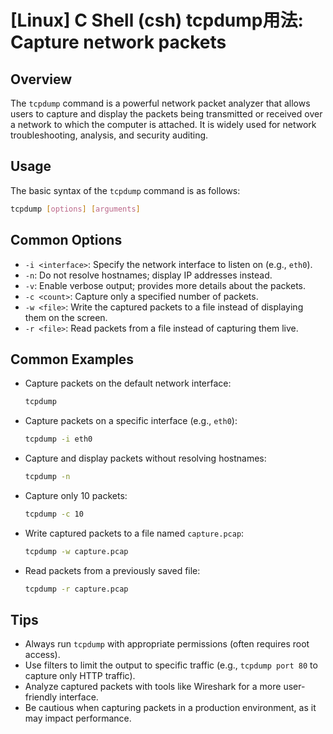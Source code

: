 # [Linux] C Shell (csh) tcpdump用法: Capture network packets

## Overview
The `tcpdump` command is a powerful network packet analyzer that allows users to capture and display the packets being transmitted or received over a network to which the computer is attached. It is widely used for network troubleshooting, analysis, and security auditing.

## Usage
The basic syntax of the `tcpdump` command is as follows:

```bash
tcpdump [options] [arguments]
```

## Common Options
- `-i <interface>`: Specify the network interface to listen on (e.g., `eth0`).
- `-n`: Do not resolve hostnames; display IP addresses instead.
- `-v`: Enable verbose output; provides more details about the packets.
- `-c <count>`: Capture only a specified number of packets.
- `-w <file>`: Write the captured packets to a file instead of displaying them on the screen.
- `-r <file>`: Read packets from a file instead of capturing them live.

## Common Examples
- Capture packets on the default network interface:
  ```bash
  tcpdump
  ```

- Capture packets on a specific interface (e.g., `eth0`):
  ```bash
  tcpdump -i eth0
  ```

- Capture and display packets without resolving hostnames:
  ```bash
  tcpdump -n
  ```

- Capture only 10 packets:
  ```bash
  tcpdump -c 10
  ```

- Write captured packets to a file named `capture.pcap`:
  ```bash
  tcpdump -w capture.pcap
  ```

- Read packets from a previously saved file:
  ```bash
  tcpdump -r capture.pcap
  ```

## Tips
- Always run `tcpdump` with appropriate permissions (often requires root access).
- Use filters to limit the output to specific traffic (e.g., `tcpdump port 80` to capture only HTTP traffic).
- Analyze captured packets with tools like Wireshark for a more user-friendly interface.
- Be cautious when capturing packets in a production environment, as it may impact performance.